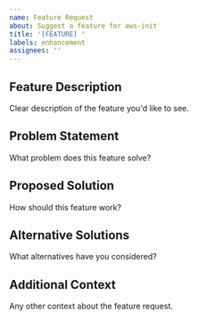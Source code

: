 ```yaml
---
name: Feature Request
about: Suggest a feature for aws-init
title: '[FEATURE] '
labels: enhancement
assignees: ''
---
```


## Feature Description

Clear description of the feature you'd like to see.

## Problem Statement

What problem does this feature solve?

## Proposed Solution

How should this feature work?

## Alternative Solutions

What alternatives have you considered?

## Additional Context

Any other context about the feature request.
